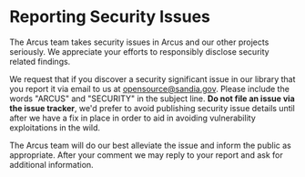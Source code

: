 # Reporting Security Issues

The Arcus team takes security issues in Arcus and our other projects seriously. We appreciate your efforts to responsibly disclose security related findings.

We request that if you discover a security significant issue in our library that you report it via email to us at [opensource@sandia.gov](mailto:opensource@sandia.gov). Please include the words "ARCUS" and "SECURITY" in the subject line. **Do not file an issue via the issue tracker**, we'd prefer to avoid publishing security issue details until after we have a fix in place in order to aid in avoiding vulnerability exploitations in the wild.

The Arcus team will do our best alleviate the issue and inform the public as appropriate. After your comment we may reply to your report and ask for additional information.

